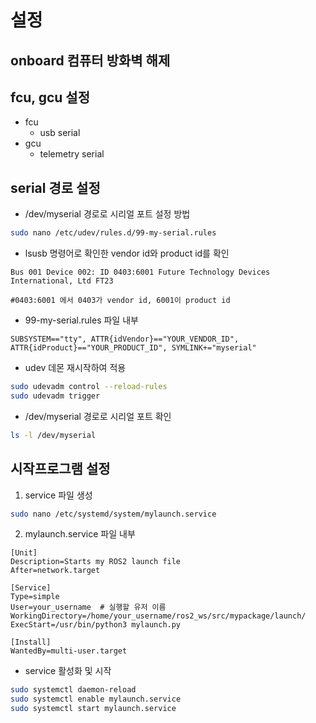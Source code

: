 # 설정
## onboard 컴퓨터 방화벽 해제

## fcu, gcu 설정
* fcu
   * usb serial 
* gcu
   * telemetry serial 

## serial 경로 설정
* /dev/myserial 경로로 시리얼 포트 설정 방법
```bash
sudo nano /etc/udev/rules.d/99-my-serial.rules
```

* lsusb 명령어로 확인한 vendor id와 product id를 확인
```
Bus 001 Device 002: ID 0403:6001 Future Technology Devices International, Ltd FT23   

#0403:6001 에서 0403가 vendor id, 6001이 product id
```

* 99-my-serial.rules 파일 내부
```
SUBSYSTEM=="tty", ATTR{idVendor}=="YOUR_VENDOR_ID", ATTR{idProduct}=="YOUR_PRODUCT_ID", SYMLINK+="myserial"
```

* udev 데몬 재시작하여 적용
```bash
sudo udevadm control --reload-rules
sudo udevadm trigger
```


* /dev/myserial 경로로 시리얼 포트 확인
```bash
ls -l /dev/myserial
```

## 시작프로그램 설정
1. service 파일 생성
```bash
sudo nano /etc/systemd/system/mylaunch.service
```

2. mylaunch.service 파일 내부
```
[Unit]
Description=Starts my ROS2 launch file
After=network.target

[Service]
Type=simple
User=your_username  # 실행할 유저 이름
WorkingDirectory=/home/your_username/ros2_ws/src/mypackage/launch/
ExecStart=/usr/bin/python3 mylaunch.py

[Install]
WantedBy=multi-user.target
```
* service 활성화 및 시작
```bash
sudo systemctl daemon-reload
sudo systemctl enable mylaunch.service
sudo systemctl start mylaunch.service
```

